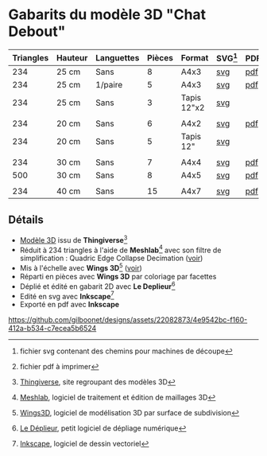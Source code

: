 # Gabarits du modèle 3D "Chat Debout"

|Triangles|Hauteur|Languettes|Pièces|Format|SVG[^6]|PDF[^7]|
|---|---|---|---|---|---|---|
|234|25 cm|Sans|8|A4x3|[svg](https://github.com/gilboonet/designs/blob/master/2023/chat_debout/chat_234_H25_A4x3.svg)|[pdf](https://github.com/gilboonet/designs/blob/master/2023/chat_debout/chat_234_H25_A4x3.pdf)|
|234|25 cm|1/paire|5|A4x3|[svg](https://github.com/gilboonet/designs/blob/master/2023/chat_debout/chat_234_H25_A4x3_lang.svg)|[pdf](https://github.com/gilboonet/designs/blob/master/2023/chat_debout/chat_234_H25_A4x3_lang.pdf)
|234|25 cm|Sans|3|Tapis 12"x2|[svg](https://github.com/gilboonet/designs/blob/master/2023/chat_debout/chat_234_H25_C2x2.svg)
||
|234|20 cm|Sans|6|A4x2|[svg](https://github.com/gilboonet/designs/blob/master/2023/chat_debout/chat_234_H20_A4x2.svg)|[pdf](https://github.com/gilboonet/designs/blob/master/2023/chat_debout/chat_234_H20_A4x2.pdf)
|234|20 cm|Sans|5|Tapis 12"|[svg](https://github.com/gilboonet/designs/blob/master/2023/chat_debout/chat_234_H20_C2.svg)
||
|234|30 cm|Sans|7|A4x4|[svg](https://github.com/gilboonet/designs/blob/master/2023/chat_debout/chat_234_H30_A4x4.svg)|[pdf](https://github.com/gilboonet/designs/blob/master/2023/chat_debout/chat_234_H30_A4x4.pdf)
|500|30 cm|Sans|8|A4x5|[svg](https://github.com/gilboonet/designs/blob/master/2023/chat_debout/chat_400_H30_A4x5.svg)|[pdf](https://github.com/gilboonet/designs/blob/master/2023/chat_debout/chat_400_H30_A4x5.pdf)
||
|234|40 cm|Sans|15|A4x7|[svg](https://github.com/gilboonet/designs/blob/master/2023/chat_debout/chat_234_H40_A4x7.svg)|[pdf](https://github.com/gilboonet/designs/blob/master/2023/chat_debout/chat_234_H40_A4x7.pdf)

## Détails
- [Modèle 3D](https://www.thingiverse.com/thing:102957) issu de **Thingiverse**[^1]
- Réduit à 234 triangles à l'aide de **Meshlab**[^2] avec son filtre de simplification : Quadric Edge Collapse Decimation ([voir](https://youtu.be/1irJLnVSnrk))
- Mis à l'échelle avec **Wings 3D**[^3] ([voir](https://youtu.be/vKRSdvvuxDQ))
- Réparti en pièces avec **Wings 3D** par coloriage par facettes
- Déplié et édité en gabarit 2D avec **Le Deplieur**[^4]
- Edité en svg avec **Inkscape**[^5]
- Exporté en pdf avec **Inkscape**
[^1]:[Thingiverse](https://www.thingiverse.com), site regroupant des modèles 3D
[^2]:[Meshlab](https://www.meshlab.net/), logiciel de traitement et édition de maillages 3D
[^3]:[Wings3D](http://www.wings3d.com/), logiciel de modélisation 3D par surface de subdivision
[^4]:[Le Déplieur](https://gilboonet.github.io/deplieur/UI1.html), petit logiciel de dépliage numérique
[^5]:[Inkscape](https://inkscape.org/fr/), logiciel de dessin vectoriel
[^6]:fichier svg contenant des chemins pour machines de découpe
[^7]:fichier pdf à imprimer

https://github.com/gilboonet/designs/assets/22082873/4e9542bc-f160-412a-b534-c7ecea5b6524
